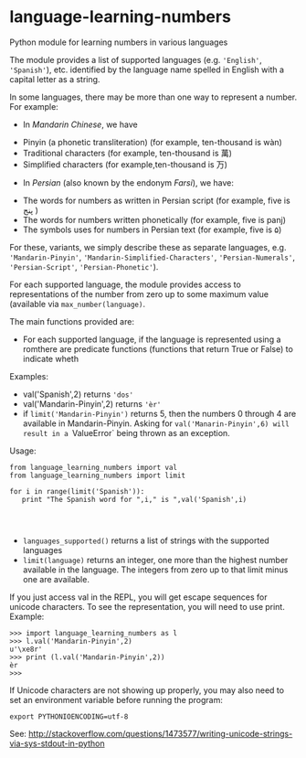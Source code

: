 # language-learning-numbers
Python module for learning numbers in various languages


The module provides a list of supported languages (e.g. `'English'`, `'Spanish'`), etc. identified by the language name spelled in
English with a capital letter as a string.

In some languages, there may be more than one way to represent a
number.  For example:

* In *Mandarin Chinese*, we have 
 - Pinyin (a phonetic transliteration) (for example, ten-thousand is  wàn)
 - Traditional characters (for example, ten-thousand is 萬)
 - Simplified characters (for example,ten-thousand is 万)

* In *Persian* (also known by the endonym *Farsi*), we have: 
 - The words for numbers as written in Persian script (for example, five is پنج	)
 - The words for numbers written phonetically (for example, five is panj)
 - The symbols uses for numbers in Persian text (for example, five is ۵)
 
For these, variants, we simply describe these as separate languages, e.g. `'Mandarin-Pinyin'`, `'Mandarin-Simplified-Characters'`, `'Persian-Numerals'`, `'Persian-Script'`, `'Persian-Phonetic'`).

For each supported language, the module provides access to representations of the number from zero up to some maximum value (available via `max_number(language)`.

The main functions provided are:
* For each supported language, if the language is represented using a romthere are predicate functions (functions that return True or False) to indicate wheth

Examples:
* val('Spanish',2) returns `'dos'`
* val('Mandarin-Pinyin',2) returns `'èr'`
* if `limit('Mandarin-Pinyin')` returns 5, then the numbers 0 through 4 are available in Mandarin-Pinyin.  Asking for `val('Manarin-Pinyin',6) will result in a `ValueError` being thrown as an exception.


Usage:

```
from language_learning_numbers import val
from language_learning_numbers import limit

for i in range(limit('Spanish')):
   print "The Spanish word for ",i," is ",val('Spanish',i)


   
```


* `languages_supported()` returns a list of strings with the supported languages
* `limit(language)` returns an integer, one more than the highest number available in the language.  The integers from zero up to that limit minus one are available.


If you just access val in the REPL, you will get escape sequences for
unicode characters.  To see the representation, you will need to use 
print.  Example:

```
>>> import language_learning_numbers as l
>>> l.val('Mandarin-Pinyin',2)
u'\xe8r'
>>> print (l.val('Mandarin-Pinyin',2))
èr
>>> 
```

If Unicode characters are not showing up properly, you may also need
to set an environment variable before running the program:

```
export PYTHONIOENCODING=utf-8
```

See: http://stackoverflow.com/questions/1473577/writing-unicode-strings-via-sys-stdout-in-python
